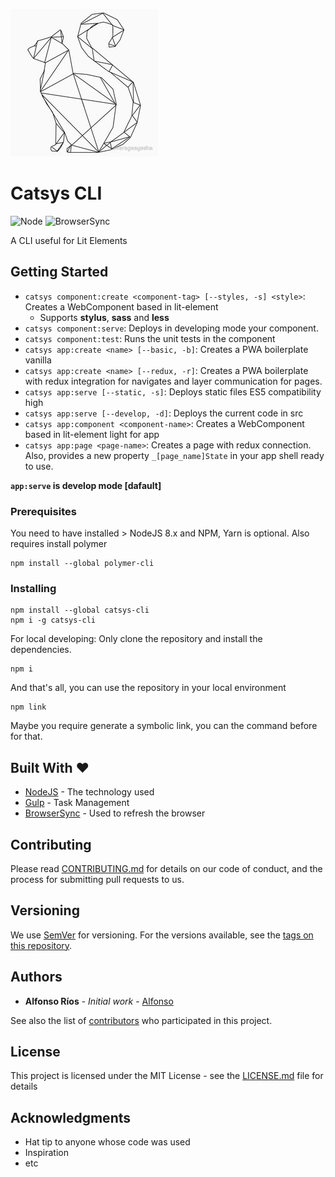 ![Catsys CLI](catsys.png)
# Catsys CLI

![Node](https://img.shields.io/badge/node-%3E%3D%208.x-brightgreen.svg)
![BrowserSync](https://img.shields.io/badge/DevelopMode-BrowserSync-blue.svg)

A CLI useful for Lit Elements

## Getting Started

- `catsys component:create <component-tag> [--styles, -s] <style>`: Creates a WebComponent based in lit-element
    - Supports **stylus**, **sass** and **less**
- `catsys component:serve`: Deploys in developing mode your component.
- `catsys component:test`: Runs the unit tests in the component
- `catsys app:create <name> [--basic, -b]`: Creates a PWA boilerplate vanilla
- `catsys app:create <name> [--redux, -r]`: Creates a PWA boilerplate with redux integration for navigates and layer communication for pages.
- `catsys app:serve [--static, -s]`: Deploys static files ES5 compatibility high
- `catsys app:serve [--develop, -d]`: Deploys the current code in src
- `catsys app:component <component-name>`: Creates a WebComponent based in lit-element light for app
- `catsys app:page <page-name>`: Creates a page with redux connection. Also, provides a new property `_[page_name]State` in your app shell ready to use.

**`app:serve` is develop mode [dafault]**
### Prerequisites

You need to have installed > NodeJS 8.x and NPM, Yarn is optional.
Also requires install polymer

```
npm install --global polymer-cli
```

### Installing

```
npm install --global catsys-cli
npm i -g catsys-cli
```

For local developing: Only clone the repository and install the dependencies.

```
npm i
```

And that's all, you can use the repository in your local environment

```
npm link
```

Maybe you require generate a symbolic link, you can the command before for that.

## Built With ❤

* [NodeJS](https://nodejs.org/en/) - The technology used
* [Gulp](https://gulpjs.com/) - Task Management
* [BrowserSync](https://www.browsersync.io/) - Used to refresh the browser

## Contributing

Please read [CONTRIBUTING.md](https://gist.github.com/alfonsorios96/catsys-cli/CONTRIBUTING.md) for details on our code of conduct, and the process for submitting pull requests to us.

## Versioning

We use [SemVer](http://semver.org/) for versioning. For the versions available, see the [tags on this repository](https://github.com/alfonsorios96/catsys-cli/tags). 

## Authors

* **Alfonso Ríos** - *Initial work* - [Alfonso](https://github.com/alfonsorios96)

See also the list of [contributors](https://github.com/alfonsorios96/catsys-cli/CONTRIBUTORS.md) who participated in this project.

## License

This project is licensed under the MIT License - see the [LICENSE.md](LICENSE.md) file for details

## Acknowledgments

* Hat tip to anyone whose code was used
* Inspiration
* etc
